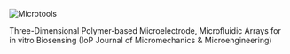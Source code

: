 ---
---
![Microtools](%theme_url%/public/images/features/3.png)  

Three-Dimensional Polymer-based Microelectrode, Microfluidic Arrays for in vitro Biosensing (IoP Journal of Micromechanics & Microengineering)

